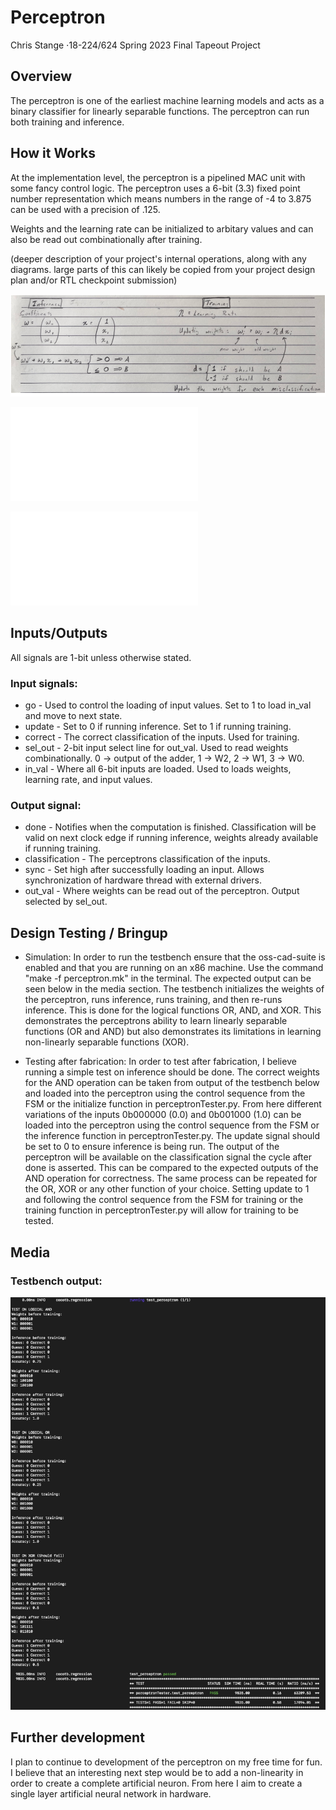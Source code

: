 # Perceptron

Chris Stange
⋅18-224/624 Spring 2023 Final Tapeout Project

## Overview

The perceptron is one of the earliest machine learning models and acts as a binary classifier for linearly separable functions.  The perceptron can run both training and inference.

## How it Works

At the implementation level, the perceptron is a pipelined MAC unit with some fancy control logic.  The perceptron uses a 6-bit (3.3) fixed point number representation which means numbers in the range of -4 to 3.875 can be used with a precision of .125.  


Weights and the learning rate can be initialized to arbitary values and can also be read out combinationally after training.

(deeper description of your project's internal operations, along with any diagrams. large parts of this can likely be copied from your project design plan and/or RTL checkpoint submission)

![Computation](/docs/computation.png)

![Datapath](/docs/Perceptron_datapath.pdf)

![FSM](/docs/Perceptron_fsm.pdf)

## Inputs/Outputs

All signals are 1-bit unless otherwise stated.

### Input signals:
* go - Used to control the loading of input values. Set to 1 to load in_val and move to next state.
* update - Set to 0 if running inference. Set to 1 if running training.
* correct - The correct classification of the inputs.  Used for training.
* sel_out - 2-bit input select line for out_val.  Used to read weights combinationally. 0 -> output of the adder, 1 -> W2, 2 -> W1, 3 -> W0.
* in_val - Where all 6-bit inputs are loaded.  Used to loads weights, learning rate, and input values.

### Output signal:
* done - Notifies when the computation is finished.  Classification will be valid on next clock edge if running inference, weights already available if running training.
* classification - The perceptrons classification of the inputs.
* sync - Set high after successfully loading an input. Allows synchronization of hardware thread with external drivers.
* out_val - Where weights can be read out of the perceptron. Output selected by sel_out.

## Design Testing / Bringup

* Simulation: In order to run the testbench ensure that the oss-cad-suite is enabled and that you are running on an x86 machine.  Use the command "make -f perceptron.mk" in the terminal.  The expected output can be seen below in the media section.  The testbench initializes the weights of the perceptron, runs inference, runs training, and then re-runs inference.  This is done for the logical functions OR, AND, and XOR.  This demonstrates the perceptrons ability to learn linearly separable functions (OR and AND) but also demonstrates its limitations in learning non-linearly separable functions (XOR).

* Testing after fabrication: In order to test after fabrication, I believe running a simple test on inference should be done.  The correct weights for the AND operation can be taken from output of the testbench below and loaded into the perceptron using the control sequence from the FSM or the initialize function in perceptronTester.py.  From here different variations of the inputs 0b000000 (0.0) and 0b001000 (1.0) can be loaded into the perceptron using the control sequence from the FSM or the inference function in perceptronTester.py.  The update signal should be set to 0 to ensure inference is being run.  The output of the perceptron will be available on the classification signal the cycle after done is asserted.  This can be compared to the expected outputs of the AND operation for correctness.  The same process can be repeated for the OR, XOR or any other function of your choice.  Setting update to 1 and following the control sequence from the FSM for training or the training function in perceptronTester.py will allow for training to be tested.

## Media
### Testbench output:
![Testbench output](/docs/test.png)

## Further development

I plan to continue to development of the perceptron on my free time for fun.  I believe that an interesting next step would be to add a non-linearity in order to create a complete artificial neuron.  From here I aim to create a single layer artificial neural network in hardware.